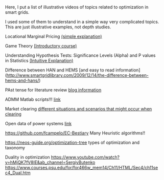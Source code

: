 Here, I put a list of illustrative videos of topics related to optimization in smart grids. 

I used some of them to understand in a simple way very complicated topics. This are just illustrative examples, not depth studies.

Locational Marginal Pricing [(simple explanation)](https://vimeo.com/243006345)

Game Theory [(Introductory course)](https://www.youtube.com/channel/UC73W1eqdxKPwr2OlfkMhQkQ)

Understanding Hypothesis Tests: Significance Levels (Alpha) and P values in Statistics [(Intuitive Explanation)](http://blog.minitab.com/blog/adventures-in-statistics-2/understanding-hypothesis-tests-significance-levels-alpha-and-p-values-in-statistics)

Difference between HAN and HEMS [and easy to read information] (http://www.smartgridlibrary.com/2009/12/14/the-difference-between-hems-and-hans/)


PAst tense for literature review [blog information](https://www.editage.com/insights/what-tense-should-i-use-when-writing-a-literature-review)

ADMM Matlab scripts!!! [link](https://web.stanford.edu/~boyd/papers/admm/)

Market clearing [different situations and scenarios that might occur when clearing](http://gridlab-d.shoutwiki.com/wiki/Spec:Market)


Open data of power systems [link](https://data.open-power-system-data.org/time_series)

https://github.com/fcampelo/EC-Bestiary Many Heuristic algorithms!!

https://neos-guide.org/optimization-tree types of optimization and taxonomy

Duality in optimization https://www.youtube.com/watch?v=hMjQK7fV8IE&ab_channel=SergiyButenko
https://www.courses.psu.edu/for/for466w_mem14/Ch11/HTML/Sec4/ch11sec4_Dual.htm
